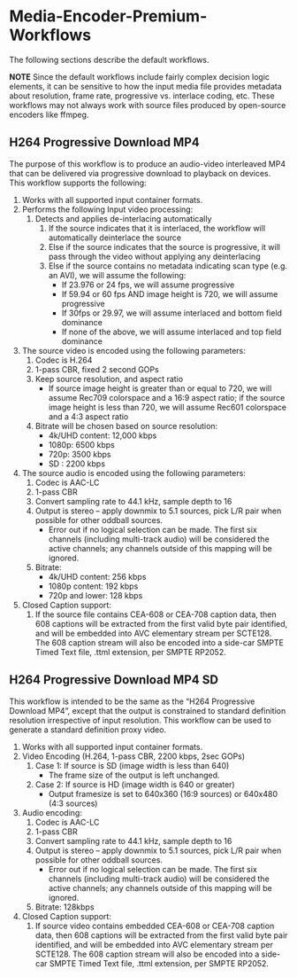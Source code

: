# Media-Encoder-Premium-Workflows

The following sections describe the default workflows.


**NOTE** Since the default workflows include fairly complex decision logic elements, it can be sensitive to how the input media file provides metadata about resolution, frame rate, progressive vs. interlace coding, etc. These workflows may not always work with source files produced by open-source encoders like ffmpeg.

## H264 Progressive Download MP4

The purpose of this workflow is to produce an audio-video interleaved MP4 that can be delivered via progressive download to playback on devices. This workflow supports the following:

1. Works with all supported input container formats.
1. Performs the following Input video processing: 
	1. Detects and applies de-interlacing automatically
		1. If the source indicates that it is interlaced, the workflow will automatically deinterlace the source
		1. Else if the source indicates that the source is progressive, it will pass through the video without applying any deinterlacing
		1. Else if the source contains no metadata indicating scan type (e.g. an AVI), we will assume the following: 
			- If 23.976 or 24 fps, we will assume progressive 
			- If 59.94 or 60 fps AND image height is 720, we will assume progressive 
			- If 30fps or 29.97, we will assume interlaced and bottom field dominance 
			- If none of the above, we will assume interlaced and top field dominance
1. The source video is encoded using the following parameters: 
	1. Codec is H.264 
	1. 1-pass CBR, fixed 2 second GOPs
	1. Keep source resolution, and aspect ratio
		- If source image height is greater than or equal to 720, we will assume Rec709 colorspace and a 16:9 aspect ratio; if the source image height is less than 720, we will assume Rec601 colorspace and a 4:3 aspect ratio
	1. Bitrate will be chosen based on source resolution:
		- 4k/UHD content: 12,000 kbps
		- 1080p:  6500 kbps
		- 720p:  3500 kbps 
		- SD :  2200 kbps
1. The source audio is encoded using the following parameters: 
	1. Codec is AAC-LC 
	1. 1-pass CBR
	1. Convert sampling rate to 44.1 kHz, sample depth to 16 
	1. Output is stereo – apply downmix to 5.1 sources, pick L/R pair when possible for other oddball sources. 
		- Error out if no logical selection can be made. The first six channels (including multi-track audio) will be considered the active channels; any channels outside of this mapping will be ignored. 
	1. Bitrate: 
		- 4k/UHD content: 256 kbps
		- 1080p content: 192 kbps
		- 720p and lower: 128 kbps
1. Closed Caption support:
	1. If the source file contains CEA-608 or CEA-708 caption data, then 608 captions will be extracted from the first valid byte pair identified, and will be embedded into AVC elementary stream per SCTE128.  The 608 caption stream will also be encoded into a side-car SMPTE Timed Text file, .ttml extension, per SMPTE RP2052. 


## H264 Progressive Download MP4 SD

This workflow is intended to be the same as the “H264 Progressive Download MP4”, except that the output is constrained to standard definition resolution irrespective of input resolution. This workflow can be used to generate a standard definition proxy video.

1.  Works with all supported input container formats.
2.  Video Encoding (H.264, 1-pass CBR, 2200 kbps, 2sec GOPs)
	1. Case 1: If source is SD (image width is less than 640)
		- The frame size of the output is left unchanged. 
	1. Case 2: If source is HD (image width is 640 or greater)
		- Output framesize is set to 640x360 (16:9 sources) or 640x480 (4:3 sources)
2.	Audio encoding:
	1. Codec is AAC-LC
	1. 1-pass CBR
	1. Convert sampling rate to 44.1 kHz, sample depth to 16
	1. Output is stereo – apply downmix to 5.1 sources, pick L/R pair when possible for other oddball sources. 
		- Error out if no logical selection can be made. The first six channels (including multi-track audio) will be considered the active channels; any channels outside of this mapping will be ignored. 
	1. Bitrate: 128kbps
1. Closed Caption support:
	1. If source video contains embedded CEA-608 or CEA-708 caption data, then 608 captions will be extracted from the first valid byte pair identified, and will be embedded into AVC elementary stream per SCTE128.  The 608 caption stream will also be encoded into a side-car SMPTE Timed Text file, .ttml extension, per SMPTE RP2052.
